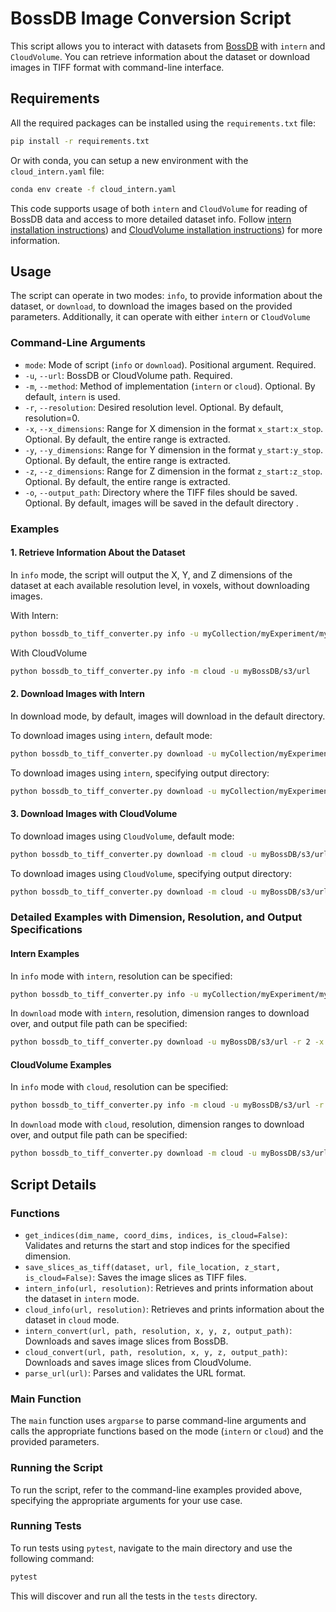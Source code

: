 # BossDB Image Conversion Script

This script allows you to interact with datasets from [BossDB](https://bossdb.org/projects) with `intern` and `CloudVolume`. You can retrieve information about the dataset or download images in TIFF format with command-line interface. 

## Requirements

All the required packages can be installed using the `requirements.txt` file:

```sh
pip install -r requirements.txt
```

Or with conda, you can setup a new environment with the `cloud_intern.yaml` file:

```sh
conda env create -f cloud_intern.yaml
```

This code supports usage of both `intern` and  `CloudVolume` for reading of BossDB data and access to more detailed dataset info. Follow [intern installation instructions](https://github.com/jhuapl-boss/intern)) and [CloudVolume installation instructions](https://github.com/seung-lab/cloud-volume?tab=readme-ov-file)) for more information.

## Usage

The script can operate in two modes: `info`, to provide information about the dataset, or `download`, to download the images based on the provided parameters. Additionally, it can operate with either `intern` or `CloudVolume`

### Command-Line Arguments
- `mode`: Mode of script (`info` or `download`). Positional argument. Required.
- `-u`, `--url`: BossDB or CloudVolume path. Required.
- `-m`, `--method`: Method of implementation (`intern` or `cloud`). Optional. By default, `intern` is used.
- `-r`, `--resolution`: Desired resolution level. Optional. By default, resolution=0.
- `-x`, `--x_dimensions`: Range for X dimension in the format `x_start:x_stop`. Optional. By default, the entire range is extracted.
- `-y`, `--y_dimensions`: Range for Y dimension in the format `y_start:y_stop`. Optional. By default, the entire range is extracted.
- `-z`, `--z_dimensions`: Range for Z dimension in the format `z_start:z_stop`. Optional. By default, the entire range is extracted.
- `-o`, `--output_path`: Directory where the TIFF files should be saved. Optional. By default, images will be saved in the default directory .
### Examples

#### 1. Retrieve Information About the Dataset

In `info` mode, the script will output the X, Y, and Z dimensions of the dataset at each available resolution level, in voxels, without downloading images.

With Intern:

```sh
python bossdb_to_tiff_converter.py info -u myCollection/myExperiment/myChannel
```

With CloudVolume

```sh
python bossdb_to_tiff_converter.py info -m cloud -u myBossDB/s3/url
```

#### 2. Download Images with Intern

In download mode, by default, images will download in the default directory. 

To download images using `intern`, default mode:

```sh
python bossdb_to_tiff_converter.py download -u myCollection/myExperiment/myChannel
```

To download images using `intern`, specifying output directory:

```sh
python bossdb_to_tiff_converter.py download -u myCollection/myExperiment/myChannel -f /path/to/save/images
```

#### 3. Download Images with CloudVolume

To download images using `CloudVolume`, default mode:

```sh
python bossdb_to_tiff_converter.py download -m cloud -u myBossDB/s3/url
```

To download images using `CloudVolume`, specifying output directory:

```sh
python bossdb_to_tiff_converter.py download -m cloud -u myBossDB/s3/url -f /path/to/save/images
```

### Detailed Examples with Dimension, Resolution, and Output Specifications

#### Intern Examples

In `info` mode with `intern`, resolution can be specified:

```sh
python bossdb_to_tiff_converter.py info -u myCollection/myExperiment/myChannel -r 2
```

In `download` mode with `intern`, resolution, dimension ranges to download over, and output file path can be specified:

```sh
python bossdb_to_tiff_converter.py download -u myBossDB/s3/url -r 2 -x 0:1000 -y 0:1000 -z 0:100 -f /path/to/save/images
```

#### CloudVolume Examples

In `info` mode with `cloud`, resolution can be specified:

```sh
python bossdb_to_tiff_converter.py info -m cloud -u myBossDB/s3/url -r 2
```

In `download` mode with `cloud`, resolution, dimension ranges to download over, and output file path can be specified:

```sh
python bossdb_to_tiff_converter.py download -m cloud -u myBossDB/s3/url -r 2 -x 0:1000 -y 0:1000 -z 0:100 -f /path/to/save/images
```

## Script Details

### Functions

- `get_indices(dim_name, coord_dims, indices, is_cloud=False)`: Validates and returns the start and stop indices for the specified dimension.
- `save_slices_as_tiff(dataset, url, file_location, z_start, is_cloud=False)`: Saves the image slices as TIFF files.
- `intern_info(url, resolution)`: Retrieves and prints information about the dataset in `intern` mode.
- `cloud_info(url, resolution)`: Retrieves and prints information about the dataset in `cloud` mode.
- `intern_convert(url, path, resolution, x, y, z, output_path)`: Downloads and saves image slices from BossDB.
- `cloud_convert(url, path, resolution, x, y, z, output_path)`: Downloads and saves image slices from CloudVolume.
- `parse_url(url)`: Parses and validates the URL format.

### Main Function

The `main` function uses `argparse` to parse command-line arguments and calls the appropriate functions based on the mode (`intern` or `cloud`) and the provided parameters.

### Running the Script

To run the script, refer to the command-line examples provided above, specifying the appropriate arguments for your use case.

### Running Tests

To run tests using `pytest`, navigate to the main directory and use the following command:

```sh
pytest
```

This will discover and run all the tests in the `tests` directory.
